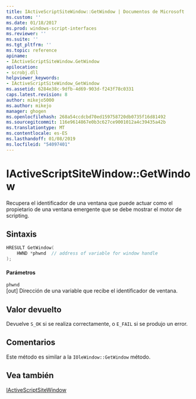 ```yaml
---
title: IActiveScriptSiteWindow::GetWindow | Documentos de Microsoft
ms.custom: ''
ms.date: 01/18/2017
ms.prod: windows-script-interfaces
ms.reviewer: ''
ms.suite: ''
ms.tgt_pltfrm: ''
ms.topic: reference
apiname:
- IActiveScriptSiteWindow.GetWindow
apilocation:
- scrobj.dll
helpviewer_keywords:
- IActiveScriptSiteWindow_GetWindow
ms.assetid: 6284e38c-9dfb-4d69-903d-f243f78c0331
caps.latest.revision: 8
author: mikejo5000
ms.author: mikejo
manager: ghogen
ms.openlocfilehash: 268a54ccdcbd70ed159758720db0735f16d81492
ms.sourcegitcommit: 116e9614867e0b3c627ce9001012a4c39435a42b
ms.translationtype: MT
ms.contentlocale: es-ES
ms.lasthandoff: 01/08/2019
ms.locfileid: "54097401"
---
```

# <a name="iactivescriptsitewindowgetwindow"></a>IActiveScriptSiteWindow::GetWindow
Recupera el identificador de una ventana que puede actuar como el propietario de una ventana emergente que se debe mostrar el motor de scripting.  
  
## <a name="syntax"></a>Sintaxis  
  
```cpp
HRESULT GetWindow(  
    HWND *phwnd  // address of variable for window handle  
);  
```  
  
#### <a name="parameters"></a>Parámetros  
 `phwnd`  
 [out] Dirección de una variable que recibe el identificador de ventana.  
  
## <a name="return-value"></a>Valor devuelto  
 Devuelve `S_OK` si se realiza correctamente, o `E_FAIL` si se produjo un error.  
  
## <a name="remarks"></a>Comentarios  
 Este método es similar a la `IOleWindow::GetWindow` método.  
  
## <a name="see-also"></a>Vea también  
 [IActiveScriptSiteWindow](../../winscript/reference/iactivescriptsitewindow.md)